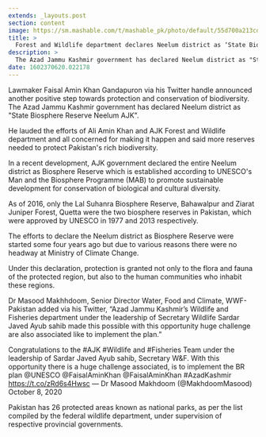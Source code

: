 ```yaml
--- 
extends: _layouts.post 
section: content 
image: https://sm.mashable.com/t/mashable_pk/photo/default/55d700a213cd9_8v4a.1200.jpg 
title: > 
  Forest and Wildlife department declares Neelum district as ‘State Biosphere Reserve’ 
description: > 
  The Azad Jammu Kashmir government has declared Neelum district as "State Biosphere Reserve Neelum AJK".He lauded the efforts of Ali Amin Khan and AJK Forest and Wildlife department and all concerned for making it happen and said more reserves needed to protect Pakistan's rich biodiversity.In a recent development, AJK government declared the entire Neelum district as Biosphere Reserve which is established according to UNESCO's Man and the Biosphere Programme (MAB) to promote sustainable development for conservation of biological and cultural diversity.As of 2016, only the Lal Suhanra Biosphere Reserve, Bahawalpur and Ziarat Juniper Forest, Quetta were the two biosphere reserves in Pakistan, which were approved by UNESCO in 1977 and 2013 respectively.The efforts to declare the Neelum district as Biosphere Reserve were started some four years ago but due to various reasons there were no headway at Ministry of Climate Change. 
date: 1602370620.022178 
--- 
```

Lawmaker Faisal Amin Khan Gandapuron via his Twitter handle announced another positive step towards protection and conservation of biodiversity. The Azad Jammu Kashmir government has declared Neelum district as "State Biosphere Reserve Neelum AJK".

He lauded the efforts of Ali Amin Khan and AJK Forest and Wildlife department and all concerned for making it happen and said more reserves needed to protect Pakistan's rich biodiversity.

In a recent development, AJK government declared the entire Neelum district as Biosphere Reserve which is established according to UNESCO's Man and the Biosphere Programme (MAB) to promote sustainable development for conservation of biological and cultural diversity.

As of 2016, only the Lal Suhanra Biosphere Reserve, Bahawalpur and Ziarat Juniper Forest, Quetta were the two biosphere reserves in Pakistan, which were approved by UNESCO in 1977 and 2013 respectively.

The efforts to declare the Neelum district as Biosphere Reserve were started some four years ago but due to various reasons there were no headway at Ministry of Climate Change.

Under this declaration, protection is granted not only to the flora and fauna of the protected region, but also to the human communities who inhabit these regions.

Dr Masood Makhhdoom, Senior Director Water, Food and Climate, WWF-Pakistan added via his Twitter, “Azad Jammu Kashmir’s Wildlife and Fisheries department under the leadership of Secretary Wildlife Sardar Javed Ayub sahib made this possible with this opportunity huge challenge are also associated like to implement the plan.”

Congratulations to the #AJK #Wildlife and #Fisheries Team under the leadership of Sardar Javed Ayub sahib, Secretary W&F. With this opportunity there is a huge challenge associated, is to implement the BR plan @UNESCO @FaisalAminKhan @FaisalAminKhan #AzadKashmir https://t.co/zRd6s4Hwsc — Dr Masood Makhdoom (@MakhdoomMasood) October 8, 2020

Pakistan has 26 protected areas known as national parks, as per the list compiled by the federal wildlife department, under supervision of respective provincial governments.